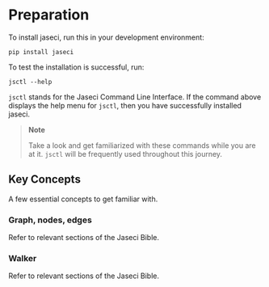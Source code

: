# Preparation

To install jaseci, run this in your development environment:

```
pip install jaseci
```

To test the installation is successful, run:

```
jsctl --help
```

`jsctl` stands for the Jaseci Command Line Interface.
If the command above displays the help menu for `jsctl`, then you have successfully installed jaseci.

> **Note**
>
> Take a look and get familiarized with these commands while you are at it. `jsctl` will be frequently used throughout this journey.

## Key Concepts

A few essential concepts to get familiar with.

### Graph, nodes, edges

Refer to relevant sections of the Jaseci Bible.

### Walker

Refer to relevant sections of the Jaseci Bible.


